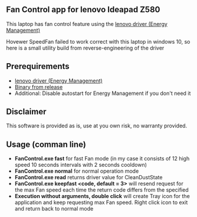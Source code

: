 Fan Control app for lenovo Ideapad Z580
---------------------------------------

This laptop has fan control feature using the [lenovo driver (Energy Management)](http://driverdl.lenovo.com.cn/lenovo/DriverFilesUploadFloder/36484/WIN8_EM.exe)

Hovewer SpeedFan failed to work correct with this laptop in windows 10, so here is a small utility build from reverse-engineering of the driver

Prerequirements
---------------
* [lenovo driver (Energy Management)](http://driverdl.lenovo.com.cn/lenovo/DriverFilesUploadFloder/36484/WIN8_EM.exe)
* [Binary from release](https://github.com/bitrate16/FanControl/releases)
* Additional: Disable autostart for Energy Management if you don't need it

Disclaimer
----------

This software is provided as is, use at you own risk, no warranty provided.

Usage (comman line)
-----

* **FanControl.exe fast** for fast Fan mode (in my case it consists of 12 high speed 10 seconds intervals with 2 seconds cooldown)
* **FanControl.exe normal** for normal operation mode
* **FanControl.exe read** returns driver value for CleanDustState
* **FanControl.exe keepfast <code, default = 3>** will resend request for the max Fan speed each time the return code differs from the specified
* **Execution without arguments, double click** will create Tray icon for the application and keep requesting max Fan speed. Right click icon to exit and return back to normal mode

